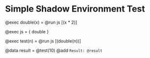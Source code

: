 # Simple Shadow Environment Test

@exec double(x) = @run js [(x * 2)]

@exec js = { double }

@exec test(n) = @run js [(double(n))]

@data result = @test(10)
@add `Result: @result`